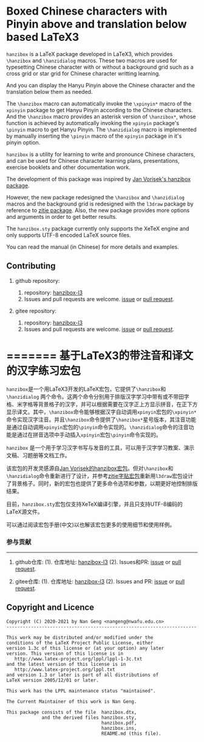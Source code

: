 Boxed Chinese characters with Pinyin above and translation below based LaTeX3
=======

`hanzibox` is a LaTeX package developed in LaTeX3, which provides `\hanzibox` and `\hanzidialog` macros. These two macros are used for typesetting Chinese character with or without a background grid such as a cross grid or star grid for Chinese character writting learning.

And you can display the Hanyu Pinyin above the Chinese character and the translation below them as needed.

The `\hanzibox` macro can automatically invoke the `\xpinyin*` macro of the `xpinyin` package to get Hanyu Pinyin according to the Chinese characters.  And the `\hanzibox` macro provides an asterisk version of `\hanzibox*`, whose function is achieved by automatically invoking the `xpinyin` package's `\pinyin` macro to get Hanyu Pinyin. The `\hanzidialog` macro is implemented by manually inserting the `\pinyin` macro of the `xpinyin` package in it's pinyin option.

`hanzibox` is a utility for learning to write and pronounce Chinese characters, and can be used for Chinese character learning plans, presentations, exercise booklets and other documentation work.

The development of this package was inspired by [Jan Vorisek's hanzibox package](https://github.com/janvorisek/chinese-latex-utilities).

However, the new package redesigned the `\hanzibox` and `\hanzidialog` macros and the background grid is redesigned with the `l3draw` package by reference to [zitie package](https://www.ctan.org/pkg/zitie).  Also, the new package provides more options and arguments in order to get better results.

The `hanzibox.sty` package currently only supports the XeTeX engine and only supports UTF-8 encoded LaTeX source files.

You can read the manual (in Chinese) for more details and examples.

Contributing
------------

1. github repository:
    1. repository: [hanzibox-l3](https://github.com/registor/hanzibox-l3)
    2. Issues and pull requests are welcome. [issue](https://github.com/registor/hanzibox-l3/issues) or [pull request](https://github.com/registor/hanzibox-l3/pulls).

2. gitee repository:
    1. repository: [hanzibox-l3](https://gitee.com/nwafu_nan/hanzibox-l3)
    2. Issues and pull requests are welcome. [issue](https://gitee.com/nwafu_nan/hanzibox-l3/issues) or [pull request](https://gitee.com/nwafu_nan/hanzibox-l3/pulls).

=======
基于LaTeX3的带注音和译文的汉字练习宏包
=======

`hanzibox`是一个用LaTeX3开发的LaTeX宏包，它提供了`\hanzibox`和`\hanzidialog` 两个命令。这两个命令分别用于排版汉字学习中带有或不带田字格、米字格等背景格子的汉字，并可以根据需要在汉字正上方显示拼音，在正下方显示译文。其中，`\hanzibox`命令能够根据汉字自动调用`xpinyin`宏包的`\xpinyin*`命令实现汉字注音。并且`\hanzibox`命令提供了`\hanzibox*`星号版本，其注音功能是通过自动调用`xpinyin`宏包的`\pinyin`命令实现的。`\hanzidialog`命令的注音功能是通过在拼音选项中手动插入`xpinyin`宏包`\pinyin`命令实现的。

`hanzibox` 是一个用于学习汉字书写与发音的工具，可以用于汉字学习教案、演示文稿、习题册等文档工作。

该宏包的开发灵感源自[Jan Vorisek的hanzibox宏包](https://github.com/janvorisek/chinese-latex-utilities)。但对`\hanzibox`和`\hanzidialog`命令重新进行了设计，并参考[zitie字贴宏包](https://www.ctan.org/pkg/zitie)重新用`l3draw`宏包设计了背景格子。同时，新的宏包也提供了更多命令选项和参数，以期更好地控制排版结果。

目前，`hanzibox.sty`宏包仅支持XeTeX编译引擎，并且只支持UTF-8编码的LaTeX源文件。

可以通过阅读宏包手册(中文)以也解该宏包更多的使用细节和使用样例。

###  参与贡献
---------------------

1. github仓库:
    (1). 仓库地址: [hanzibox-l3](https://github.com/registor/hanzibox-l3)
    (2). Issues和PR: [issue](https://github.com/registor/hanzibox-l3/issues) or [pull request](https://github.com/registor/hanzibox-l3/pulls).

2. gitee仓库:
    (1). 仓库地址: [hanzibox-l3](https://gitee.com/nwafu_nan/hanzibox-l3)
    (2). Issues and PR: [issue](https://gitee.com/nwafu_nan/hanzibox-l3/issues) or [pull request](https://gitee.com/nwafu_nan/hanzibox-l3/pulls).

Copyright and Licence
---------------------

    Copyright (C) 2020-2021 by Nan Geng <nangeng@nwafu.edu.cn>
    ----------------------------------------------------------------------

    This work may be distributed and/or modified under the
    conditions of the LaTeX Project Public License, either
    version 1.3c of this license or (at your option) any later
    version. This version of this license is in
       http://www.latex-project.org/lppl/lppl-1-3c.txt
    and the latest version of this license is in
       http://www.latex-project.org/lppl.txt
    and version 1.3 or later is part of all distributions of
    LaTeX version 2005/12/01 or later.

    This work has the LPPL maintenance status "maintained".

    The Current Maintainer of this work is Nan Geng.

    This package consists of the file  hanzibox.dtx,
                 and the derived files hanzibox.sty,
                                       hanzibox.pdf,
                                       hanzibox.ins,
                                       README.md (this file).

